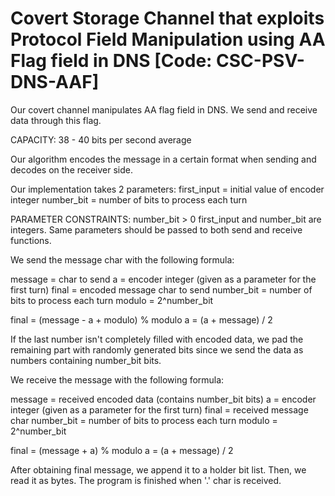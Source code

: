 # Covert Storage Channel that exploits Protocol Field Manipulation using AA Flag field in DNS [Code: CSC-PSV-DNS-AAF] 

Our covert channel manipulates AA flag field in DNS. We send and receive data through this flag. 

CAPACITY: 38 - 40 bits per second average


Our algorithm encodes the message in a certain format when sending and decodes on the receiver side. 


Our implementation takes 2 parameters:
first_input = initial value of encoder integer
number_bit = number of bits to process each turn


PARAMETER CONSTRAINTS:
number_bit > 0
first_input and number_bit are integers.
Same parameters should be passed to both send and receive functions.  


We send the message char with the following formula:

message = char to send
a = encoder integer (given as a parameter for the first turn)
final = encoded message char to send
number_bit = number of bits to process each turn
modulo = 2^number_bit 

final = (message - a + modulo) % modulo
a = (a + message) / 2

If the last number isn't completely filled with encoded data, we pad the remaining part with randomly generated bits since we send the data as numbers containing number_bit bits. 


We receive the message with the following formula:

message = received encoded data (contains number_bit bits)
a = encoder integer (given as a parameter for the first turn)
final = received message char
number_bit = number of bits to process each turn
modulo = 2^number_bit

final = (message + a) % modulo
a = (a + message) / 2

After obtaining final message, we append it to a holder bit list. Then, we read it as bytes. The program is finished when '.' char is received.




